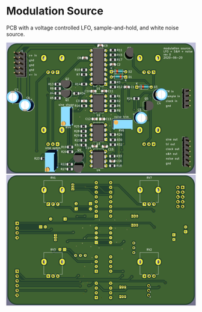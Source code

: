 # Modulation Source

PCB with a voltage controlled LFO, sample-and-hold, and white noise source.

![](pics/pcb_rear.png) ![](pics/pcb_front.png)